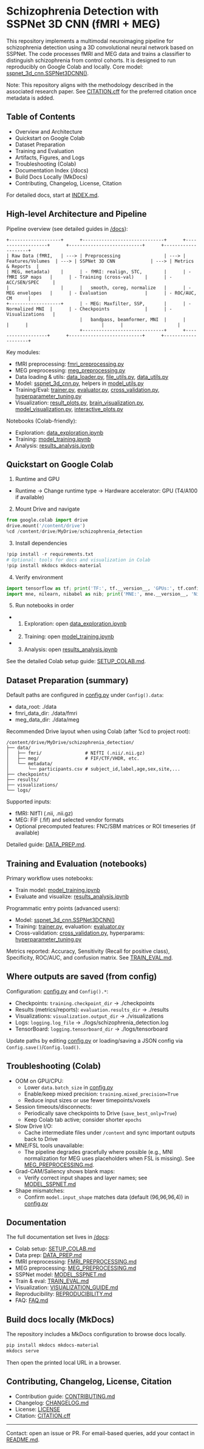 # Schizophrenia Detection with SSPNet 3D CNN (fMRI + MEG)

This repository implements a multimodal neuroimaging pipeline for schizophrenia detection using a 3D convolutional neural network based on SSPNet. The code processes fMRI and MEG data and trains a classifier to distinguish schizophrenia from control cohorts. It is designed to run reproducibly on Google Colab and locally. Core model: [sspnet_3d_cnn.SSPNet3DCNN()](schizophrenia_detection/models/sspnet_3d_cnn.py:1).

Note: This repository aligns with the methodology described in the associated research paper. See [CITATION.cff](schizophrenia_detection/CITATION.cff:1) for the preferred citation once metadata is added.

## Table of Contents

- Overview and Architecture
- Quickstart on Google Colab
- Dataset Preparation
- Training and Evaluation
- Artifacts, Figures, and Logs
- Troubleshooting (Colab)
- Documentation Index (/docs)
- Build Docs Locally (MkDocs)
- Contributing, Changelog, License, Citation

For detailed docs, start at [INDEX.md](schizophrenia_detection/docs/INDEX.md:1).

## High-level Architecture and Pipeline

Pipeline overview (see detailed guides in [/docs](schizophrenia_detection/docs/INDEX.md:1)):

```
+-------------------+      +------------------------------+      +-------------------+      +---------------------------+      +--------------------+
| Raw Data (fMRI,   | ---> | Preprocessing                | ---> | Features/Volumes  | ---> | SSPNet 3D CNN             | ---> | Metrics & Reports  |
| MEG, metadata)    |      | - fMRI: realign, STC,        |      | - fMRI SSP maps   |      | - Training (cross-val)    |      | - ACC/SEN/SPEC     |
|                   |      |   smooth, coreg, normalize   |      | - MEG envelopes   |      | - Evaluation              |      | - ROC/AUC, CM      |
+-------------------+      | - MEG: Maxfilter, SSP,       |      | - Normalized MNI  |      | - Checkpoints             |      | - Visualizations   |
                           |   bandpass, beamformer, MNI  |      |                   |      |                           |      |                    |
                           +------------------------------+      +-------------------+      +---------------------------+      +--------------------+
```

Key modules:
- fMRI preprocessing: [fmri_preprocessing.py](schizophrenia_detection/data_processing/fmri_preprocessing.py:1)
- MEG preprocessing: [meg_preprocessing.py](schizophrenia_detection/data_processing/meg_preprocessing.py:1)
- Data loading & utils: [data_loader.py](schizophrenia_detection/data_processing/data_loader.py:1), [file_utils.py](schizophrenia_detection/utils/file_utils.py:1), [data_utils.py](schizophrenia_detection/utils/data_utils.py:1)
- Model: [sspnet_3d_cnn.py](schizophrenia_detection/models/sspnet_3d_cnn.py:1), helpers in [model_utils.py](schizophrenia_detection/models/model_utils.py:1)
- Training/Eval: [trainer.py](schizophrenia_detection/training/trainer.py:1), [evaluator.py](schizophrenia_detection/training/evaluator.py:1), [cross_validation.py](schizophrenia_detection/training/cross_validation.py:1), [hyperparameter_tuning.py](schizophrenia_detection/training/hyperparameter_tuning.py:1)
- Visualization: [result_plots.py](schizophrenia_detection/visualization/result_plots.py:1), [brain_visualization.py](schizophrenia_detection/visualization/brain_visualization.py:1), [model_visualization.py](schizophrenia_detection/visualization/model_visualization.py:1), [interactive_plots.py](schizophrenia_detection/visualization/interactive_plots.py:1)

Notebooks (Colab-friendly):
- Exploration: [data_exploration.ipynb](schizophrenia_detection/notebooks/data_exploration.ipynb:1)
- Training: [model_training.ipynb](schizophrenia_detection/notebooks/model_training.ipynb:1)
- Analysis: [results_analysis.ipynb](schizophrenia_detection/notebooks/results_analysis.ipynb:1)

## Quickstart on Google Colab

1) Runtime and GPU
- Runtime -> Change runtime type -> Hardware accelerator: GPU (T4/A100 if available)

2) Mount Drive and navigate
```python
from google.colab import drive
drive.mount('/content/drive')
%cd /content/drive/MyDrive/schizophrenia_detection
```

3) Install dependencies
```python
!pip install -r requirements.txt
# Optional: tools for docs and visualization in Colab
!pip install mkdocs mkdocs-material
```

4) Verify environment
```python
import tensorflow as tf; print('TF:', tf.__version__, 'GPUs:', tf.config.list_physical_devices('GPU'))
import mne, nilearn, nibabel as nib; print('MNE:', mne.__version__, 'Nilearn:', nilearn.__version__, 'Nibabel:', nib.__version__)
```

5) Run notebooks in order
- 1. Exploration: open [data_exploration.ipynb](schizophrenia_detection/notebooks/data_exploration.ipynb:1)
- 2. Training: open [model_training.ipynb](schizophrenia_detection/notebooks/model_training.ipynb:1)
- 3. Analysis: open [results_analysis.ipynb](schizophrenia_detection/notebooks/results_analysis.ipynb:1)

See the detailed Colab setup guide: [SETUP_COLAB.md](schizophrenia_detection/docs/SETUP_COLAB.md:1).

## Dataset Preparation (summary)

Default paths are configured in [config.py](schizophrenia_detection/config.py:1) under `Config().data`:
- data_root: ./data
- fmri_data_dir: ./data/fmri
- meg_data_dir: ./data/meg

Recommended Drive layout when using Colab (after %cd to project root):
```
/content/drive/MyDrive/schizophrenia_detection/
├── data/
│   ├── fmri/                # NIfTI (.nii/.nii.gz)
│   ├── meg/                 # FIF/CTF/VHDR, etc.
│   └── metadata/
│       └── participants.csv # subject_id,label,age,sex,site,...
├── checkpoints/
├── results/
├── visualizations/
└── logs/
```

Supported inputs:
- fMRI: NIfTI (.nii, .nii.gz)
- MEG: FIF (.fif) and selected vendor formats
- Optional precomputed features: FNC/SBM matrices or ROI timeseries (if available)

Detailed guide: [DATA_PREP.md](schizophrenia_detection/docs/DATA_PREP.md:1).

## Training and Evaluation (notebooks)

Primary workflow uses notebooks:
- Train model: [model_training.ipynb](schizophrenia_detection/notebooks/model_training.ipynb:1)
- Evaluate and visualize: [results_analysis.ipynb](schizophrenia_detection/notebooks/results_analysis.ipynb:1)

Programmatic entry points (advanced users):
- Model: [sspnet_3d_cnn.SSPNet3DCNN()](schizophrenia_detection/models/sspnet_3d_cnn.py:1)
- Training: [trainer.py](schizophrenia_detection/training/trainer.py:1), evaluation: [evaluator.py](schizophrenia_detection/training/evaluator.py:1)
- Cross-validation: [cross_validation.py](schizophrenia_detection/training/cross_validation.py:1), hyperparams: [hyperparameter_tuning.py](schizophrenia_detection/training/hyperparameter_tuning.py:1)

Metrics reported: Accuracy, Sensitivity (Recall for positive class), Specificity, ROC/AUC, and confusion matrix. See [TRAIN_EVAL.md](schizophrenia_detection/docs/TRAIN_EVAL.md:1).

## Where outputs are saved (from config)

Configuration: [config.py](schizophrenia_detection/config.py:1) and `Config().*`:
- Checkpoints: `training.checkpoint_dir` → ./checkpoints
- Results (metrics/reports): `evaluation.results_dir` → ./results
- Visualizations: `visualization.output_dir` → ./visualizations
- Logs: `logging.log_file` → ./logs/schizophrenia_detection.log
- TensorBoard: `logging.tensorboard_dir` → ./logs/tensorboard

Update paths by editing [config.py](schizophrenia_detection/config.py:1) or loading/saving a JSON config via `Config.save()`/`Config.load()`.

## Troubleshooting (Colab)

- OOM on GPU/CPU:
  - Lower `data.batch_size` in [config.py](schizophrenia_detection/config.py:1)
  - Enable/keep mixed precision: `training.mixed_precision=True`
  - Reduce input sizes or use fewer timepoints/voxels
- Session timeouts/disconnects:
  - Periodically save checkpoints to Drive (`save_best_only=True`)
  - Keep Colab tab active; consider shorter `epochs`
- Slow Drive I/O:
  - Cache intermediate files under `/content` and sync important outputs back to Drive
- MNE/FSL tools unavailable:
  - The pipeline degrades gracefully where possible (e.g., MNI normalization for MEG uses placeholders when FSL is missing). See [MEG_PREPROCESSING.md](schizophrenia_detection/docs/MEG_PREPROCESSING.md:1).
- Grad-CAM/Saliency shows blank maps:
  - Verify correct input shapes and layer names; see [MODEL_SSPNET.md](schizophrenia_detection/docs/MODEL_SSPNET.md:1)
- Shape mismatches:
  - Confirm `model.input_shape` matches data (default (96,96,96,4)) in [config.py](schizophrenia_detection/config.py:1)

## Documentation

The full documentation set lives in [/docs](schizophrenia_detection/docs/INDEX.md:1):
- Colab setup: [SETUP_COLAB.md](schizophrenia_detection/docs/SETUP_COLAB.md:1)
- Data prep: [DATA_PREP.md](schizophrenia_detection/docs/DATA_PREP.md:1)
- fMRI preprocessing: [FMRI_PREPROCESSING.md](schizophrenia_detection/docs/FMRI_PREPROCESSING.md:1)
- MEG preprocessing: [MEG_PREPROCESSING.md](schizophrenia_detection/docs/MEG_PREPROCESSING.md:1)
- SSPNet model: [MODEL_SSPNET.md](schizophrenia_detection/docs/MODEL_SSPNET.md:1)
- Train & eval: [TRAIN_EVAL.md](schizophrenia_detection/docs/TRAIN_EVAL.md:1)
- Visualization: [VISUALIZATION_GUIDE.md](schizophrenia_detection/docs/VISUALIZATION_GUIDE.md:1)
- Reproducibility: [REPRODUCIBILITY.md](schizophrenia_detection/docs/REPRODUCIBILITY.md:1)
- FAQ: [FAQ.md](schizophrenia_detection/docs/FAQ.md:1)

## Build docs locally (MkDocs)

The repository includes a MkDocs configuration to browse docs locally.
```bash
pip install mkdocs mkdocs-material
mkdocs serve
```
Then open the printed local URL in a browser.

## Contributing, Changelog, License, Citation

- Contribution guide: [CONTRIBUTING.md](schizophrenia_detection/CONTRIBUTING.md:1)
- Changelog: [CHANGELOG.md](schizophrenia_detection/CHANGELOG.md:1)
- License: [LICENSE](schizophrenia_detection/LICENSE:1)
- Citation: [CITATION.cff](schizophrenia_detection/CITATION.cff:1)

---

Contact: open an issue or PR. For email-based queries, add your contact in [README.md](schizophrenia_detection/README.md:1).